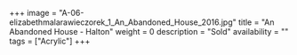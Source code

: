 +++
image = "A-06-elizabethmalarawieczorek_1_An_Abandoned_House_2016.jpg"
title = "An Abandoned House - Halton"
weight = 0
description = "Sold"
availability = ""
tags = ["Acrylic"]
+++

